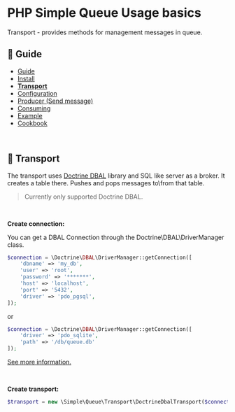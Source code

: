 PHP Simple Queue Usage basics
=============================

Transport - provides methods for management messages in queue.


## :book: Guide

* [Guide](./README.md)
* [Install](./install.md)
* **[Transport](./transport.md)**
* [Configuration](./configuration.md)
* [Producer (Send message)](./producer.md)
* [Consuming](./consuming.md)
* [Example](./example.md)
* [Cookbook](./cookbook.md)

<br>

## :page_facing_up: Transport

The transport uses [Doctrine DBAL](https://www.doctrine-project.org/projects/doctrine-dbal/en/latest/) library and SQL 
like server as a broker. It creates a table there. Pushes and pops messages to\from that table.


> Currently only supported Doctrine DBAL.

<br>

**Create connection:**

You can get a DBAL Connection through the Doctrine\DBAL\DriverManager class.

```php
$connection = \Doctrine\DBAL\DriverManager::getConnection([
    'dbname' => 'my_db',
    'user' => 'root',
    'password' => '*******',
    'host' => 'localhost',
    'port' => '5432',
    'driver' => 'pdo_pgsql',
]);
```

or

```php
$connection = \Doctrine\DBAL\DriverManager::getConnection([
    'driver' => 'pdo_sqlite',
    'path' => '/db/queue.db'
]);
```

[See more information.](https://www.doctrine-project.org/projects/doctrine-dbal/en/latest/reference/configuration.html)

<br>

**Create transport:**

```php
$transport = new \Simple\Queue\Transport\DoctrineDbalTransport($connection);
```

